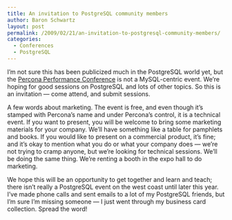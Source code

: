 ```yaml
---
title: An invitation to PostgreSQL community members
author: Baron Schwartz
layout: post
permalink: /2009/02/21/an-invitation-to-postgresql-community-members/
categories:
  - Conferences
  - PostgreSQL
---
```

I&#8217;m not sure this has been publicized much in the PostgreSQL world yet, but the [Percona Performance Conference][1] is not a MySQL-centric event. We&#8217;re hoping for good sessions on PostgreSQL and lots of other topics. So this is an invitation &#8212; come attend, and submit sessions.

A few words about marketing. The event is free, and even though it&#8217;s stamped with Percona&#8217;s name and under Percona&#8217;s control, it is a technical event. If you want to present, you will be welcome to bring some marketing materials for your company. We&#8217;ll have something like a table for pamphlets and books. If you would like to present on a commercial product, it&#8217;s fine; and it&#8217;s okay to mention what you do or what your company does &#8212; we&#8217;re not trying to cramp anyone, but we&#8217;re looking for technical sessions. We&#8217;ll be doing the same thing. We&#8217;re renting a booth in the expo hall to do marketing.

We hope this will be an opportunity to get together and learn and teach; there isn&#8217;t really a PostgreSQL event on the west coast until later this year. I&#8217;ve made phone calls and sent emails to a lot of my PostgreSQL friends, but I&#8217;m sure I&#8217;m missing someone &#8212; I just went through my business card collection. Spread the word!

 [1]: http://conferences.percona.com/